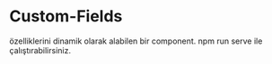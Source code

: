 # Custom-Fields

özelliklerini dinamik olarak alabilen bir component. npm run serve ile çalıştırabilirsiniz.

